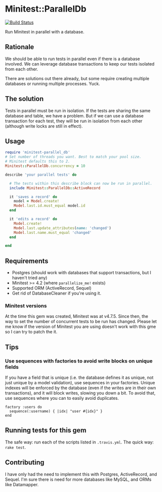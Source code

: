 # Minitest::ParallelDb

[![Build Status](https://travis-ci.org/ordinaryzelig/minitest-parallel_db.png?branch=master)](https://travis-ci.org/ordinaryzelig/minitest-parallel_db)

Run Minitest in parallel with a database.

## Rationale

We should be able to run tests in parallel even if there is a database involved.
We can leverage database transactions to keep our tests isolated from each other.

There are solutions out there already, but some require creating multiple databases
or running multiple processes.
Yuck.

## The solution

Tests in parallel must be run in isolation.
If the tests are sharing the same database and table,
we have a problem.
But if we can use a database transaction for each test,
they will be run in isolation from each other (although
write locks are still in effect).

## Usage

```ruby
require 'minitest-parallel_db'
# Set number of threads you want. Best to match your pool size.
# Minitest defaults this to 2.
Minitest::ParallelDb.concurrency = 10

describe 'your parallel tests' do

  # The tests within this describe block can now be run in parallel.
  include Minitest::ParallelDb::ActiveRecord

  it 'saves a record' do
    model = Model.create!
    Model.last.id.must_equal model.id
  end

  it 'edits a record' do
    Model.create!
    Model.last.update_attributes(name: 'changed')
    Model.last.name.must_equal 'changed'
  end

end
```

## Requirements

* Postgres (should work with databases that support transactions, but I haven't tried any)
* Minitest >= 4.2 (where `parallelize_me!` exists)
* Supported ORM (ActiveRecord, Sequel)
* Get rid of DatabaseCleaner if you're using it.

### Minitest versions

At the time this gem was created, Minitest was at v4.7.5.
Since then, the way to set the number of concurrent tests to be run has changed.
Please let me know if the version of Minitest you are using doesn't work with this gme so I can try to patch the it.

## Tips

### Use sequences with factories to avoid write blocks on unique fields

If you have a field that is unique (i.e. the database defines it as unique,
not just unique by a model validation), use sequences in your factories.
Unique indexes will be enforced by the database (even if the writes are
in their own transactions), and it will block writes, slowing you down a bit.
To avoid that, use sequences where you can to easily avoid duplicates.

```
factory :users do
  sequence(:username) { |idx| "user #{idx}" }
end
```

## Running tests for this gem

The safe way: run each of the scripts listed in `.travis.yml`.
The quick way: `rake test`.

## Contributing

I have only had the need to implement this with Postgres, ActiveRecord, and Sequel.
I'm sure there is need for more databases like MySQL, and ORMs like Datamapper.
